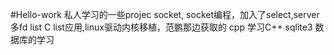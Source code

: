 #Hello-work
私人学习的一些projec
socket, socket编程，加入了select,server多fd
list C list应用,linux驱动内核移植，范鹏那边获取的
cpp 学习C++
sqlite3 数据库的学习
